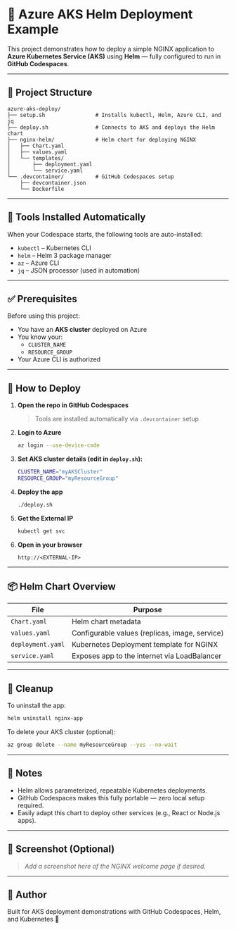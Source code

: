 # 🚀 Azure AKS Helm Deployment Example

This project demonstrates how to deploy a simple NGINX application to **Azure Kubernetes Service (AKS)** using **Helm** — fully configured to run in **GitHub Codespaces**.

---

## 📁 Project Structure

```
azure-aks-deploy/
├── setup.sh                # Installs kubectl, Helm, Azure CLI, and jq
├── deploy.sh               # Connects to AKS and deploys the Helm chart
├── nginx-helm/             # Helm chart for deploying NGINX
│   ├── Chart.yaml
│   ├── values.yaml
│   └── templates/
│       ├── deployment.yaml
│       └── service.yaml
└── .devcontainer/          # GitHub Codespaces setup
    ├── devcontainer.json
    └── Dockerfile
```

---

## 🧰 Tools Installed Automatically

When your Codespace starts, the following tools are auto-installed:

- `kubectl` – Kubernetes CLI
- `helm` – Helm 3 package manager
- `az` – Azure CLI
- `jq` – JSON processor (used in automation)

---

## ✅ Prerequisites

Before using this project:

- You have an **AKS cluster** deployed on Azure
- You know your:
  - `CLUSTER_NAME`
  - `RESOURCE_GROUP`
- Your Azure CLI is authorized

---

## 🚀 How to Deploy

1. **Open the repo in GitHub Codespaces**
   > Tools are installed automatically via `.devcontainer` setup

2. **Login to Azure**
   ```bash
   az login --use-device-code
   ```

3. **Set AKS cluster details (edit in `deploy.sh`):**
   ```bash
   CLUSTER_NAME="myAKSCluster"
   RESOURCE_GROUP="myResourceGroup"
   ```

4. **Deploy the app**
   ```bash
   ./deploy.sh
   ```

5. **Get the External IP**
   ```bash
   kubectl get svc
   ```

6. **Open in your browser**
   ```
   http://<EXTERNAL-IP>
   ```

---

## 📦 Helm Chart Overview

| File | Purpose |
|------|---------|
| `Chart.yaml` | Helm chart metadata |
| `values.yaml` | Configurable values (replicas, image, service) |
| `deployment.yaml` | Kubernetes Deployment template for NGINX |
| `service.yaml` | Exposes app to the internet via LoadBalancer |

---

## 🧹 Cleanup

To uninstall the app:
```bash
helm uninstall nginx-app
```

To delete your AKS cluster (optional):
```bash
az group delete --name myResourceGroup --yes --no-wait
```

---

## 📌 Notes

- Helm allows parameterized, repeatable Kubernetes deployments.
- GitHub Codespaces makes this fully portable — zero local setup required.
- Easily adapt this chart to deploy other services (e.g., React or Node.js apps).

---

## 📸 Screenshot (Optional)

> _Add a screenshot here of the NGINX welcome page if desired._

---

## 🧠 Author

Built for AKS deployment demonstrations with GitHub Codespaces, Helm, and Kubernetes 💙
